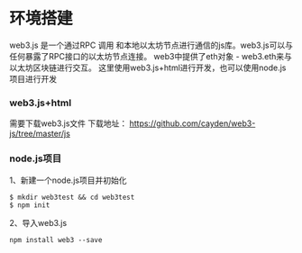 环境搭建
==================
web3.js 是一个通过RPC 调用 和本地以太坊节点进行通信的js库。web3.js可以与任何暴露了RPC接口的以太坊节点连接。 web3中提供了eth对象 - web3.eth来与以太坊区块链进行交互。
这里使用web3.js+html进行开发，也可以使用node.js项目进行开发
### web3.js+html
需要下载web3.js文件
下载地址：
https://github.com/cayden/web3-js/tree/master/js

### node.js项目
1、新建一个node.js项目并初始化
```shell
$ mkdir web3test && cd web3test
$ npm init

```
2、导入web3.js
```shell
npm install web3 --save
```
